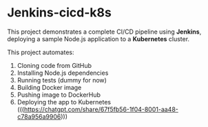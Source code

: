 # Jenkins-cicd-k8s
This project demonstrates a complete CI/CD pipeline using **Jenkins**, deploying a sample Node.js application to a **Kubernetes** cluster.

This project automates:

1. Cloning code from GitHub
2. Installing Node.js dependencies
3. Running tests (dummy for now)
4. Building Docker image
5. Pushing image to DockerHub
6. Deploying the app to Kubernetes
(((https://chatgpt.com/share/67f5fb56-1f04-8001-aa48-c78a956a9906)))
